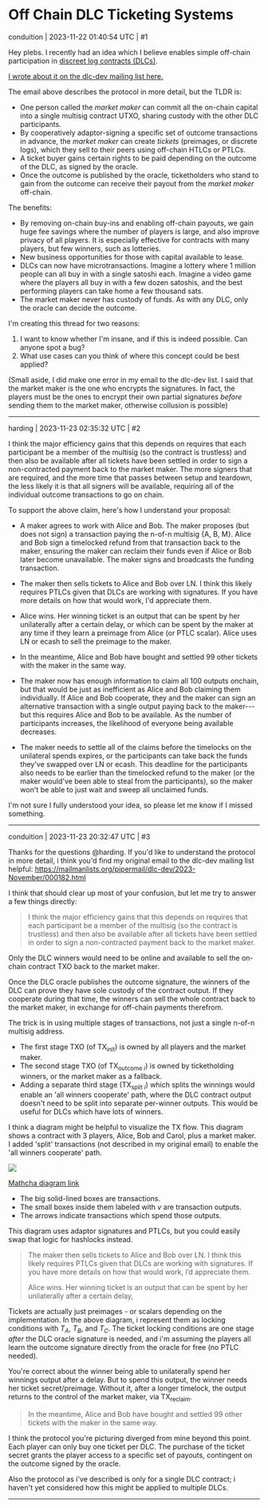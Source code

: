 # Off Chain DLC Ticketing Systems

conduition | 2023-11-22 01:40:54 UTC | #1

Hey plebs. I recently had an idea which I believe enables simple off-chain participation in [discreet log contracts (DLCs)](https://bitcoinops.org/en/topics/discreet-log-contracts/). 

[I wrote about it on the dlc-dev mailing list here.](https://mailmanlists.org/pipermail/dlc-dev/2023-November/000182.html)



The email above describes the protocol in more detail, but the TLDR is:
- One person called the _market maker_ can commit all the on-chain capital into a single multisig contract UTXO, sharing custody with the other DLC participants. 
- By cooperatively adaptor-signing a specific set of outcome transactions in advance, the _market maker_ can create _tickets_ (preimages, or discrete logs), which they sell to their peers using off-chain HTLCs or PTLCs. 
- A ticket buyer gains certain rights to be paid depending on the outcome of the DLC, as signed by the oracle.
- Once the outcome is published by the oracle, ticketholders who stand to gain from the outcome can receive their payout from the _market maker_ off-chain.  

The benefits:
- By removing on-chain buy-ins and enabling off-chain payouts, we gain huge fee savings where the number of players is large, and also improve privacy of all players. It is especially effective for contracts with many players, but few winners, such as lotteries.
- New business opportunities for those with capital available to lease.
- DLCs can now have microtransactions. Imagine a lottery where 1 million people can all buy in with a single satoshi each. Imagine a video game where the players all buy in with a few dozen satoshis, and the best performing players can take home a few thousand sats. 
- The market maker never has custody of funds. As with any DLC, only the oracle can decide the outcome.

I'm creating this thread for two reasons:
1. I want to know whether I'm insane, and if this is indeed possible. Can anyone spot a bug? 
2. What use cases can you think of where this concept could be best applied? 


(Small aside, I did make one error in my email to the dlc-dev list. I said that the market maker is the one who encrypts the signatures. In fact, the players must be the ones to encrypt their own partial signatures _before_ sending them to the market maker, otherwise collusion is possible)

-------------------------

harding | 2023-11-23 02:35:32 UTC | #2

I think the major efficiency gains that this depends on requires that each participant be a member of the multisig (so the contract is trustless) and then also be available after all tickets have been settled in order to sign a non-contracted payment back to the market maker.  The more signers that are required, and the more time that passes between setup and teardown, the less likely it is that all signers will be available, requiring all of the individual outcome transactions to go on chain.

To support the above claim, here's how I understand your proposal:

- A maker agrees to work with Alice and Bob.  The maker proposes (but does not sign) a transaction paying the n-of-n multisig {A, B, M}.  Alice and Bob sign a timelocked refund from that transaction back to the maker, ensuring the maker can reclaim their funds even if Alice or Bob later become unavailable.  The maker signs and broadcasts the funding transaction.

- The maker then sells tickets to Alice and Bob over LN.  I think this likely requires PTLCs given that DLCs are working with signatures.  If you have more details on how that would work, I'd appreciate them.

- Alice wins.  Her winning ticket is an output that can be spent by her unilaterally after a certain delay, or which can be spent by the maker at any time if they learn a preimage from Alice (or PTLC scalar).  Alice uses LN or ecash to sell the preimage to the maker.

- In the meantime, Alice and Bob have bought and settled 99 other tickets with the maker in the same way.

- The maker now has enough information to claim all 100 outputs onchain, but that would be just as inefficient as Alice and Bob claiming them individually.  If Alice and Bob cooperate, they and the maker can sign an alternative transaction with a single output paying back to the maker---but this requires Alice and Bob to be available.  As the number of participants increases, the likelihood of everyone being available decreases.

- The maker needs to settle all of the claims before the timelocks on the unilateral spends expires, or the participants can take back the funds they've swapped over LN or ecash.  This deadline for the participants also needs to be earlier than the timelocked refund to the maker (or the maker would've been able to steal from the participants), so the maker won't be able to just wait and sweep all unclaimed funds.

I'm not sure I fully understood your idea, so please let me know if I missed something.

-------------------------

conduition | 2023-11-23 20:32:47 UTC | #3

Thanks for the questions @harding. If you'd like to understand the protocol in more detail, i think you'd find my original email to the dlc-dev mailing list helpful: https://mailmanlists.org/pipermail/dlc-dev/2023-November/000182.html

I think that should clear up most of your confusion, but let me try to answer a few things directly:

> I think the major efficiency gains that this depends on requires that each participant be a member of the multisig (so the contract is trustless) and then also be available after all tickets have been settled in order to sign a non-contracted payment back to the market maker. 

Only the DLC winners would need to be online and available to sell the on-chain contract TXO back to the market maker. 

Once the DLC oracle publishes the outcome signature, the winners of the DLC can prove they have sole custody of the contract output. If they cooperate during that time, the winners can sell the whole contract back to the market maker, in exchange for off-chain payments therefrom. 

The trick is in using multiple stages of transactions, not just a single n-of-n multisig address. 
- The first stage TXO (of $\text{TX}_{\text{init}}$) is owned by all players and the market maker. 
- The second stage TXO (of $\text{TX}_{\text{outcome } i}$) is owned by ticketholding winners, or the market maker as a fallback. 
- Adding a separate third stage ($\text{TX}_{\text{split }i}$) which splits the winnings would enable an 'all winners cooperate' path, where the DLC contract output doesn't need to be split into separate per-winner outputs. This would be useful for DLCs which have lots of winners.

I think a diagram might be helpful to visualize the TX flow. This diagram shows a contract with 3 players, Alice, Bob and Carol, plus a market maker. I added 'split' transactions (not described in my original email) to enable the 'all winners cooperate' path. 


<img src="upload://xq35HbL1frk44gngSHJJPOhIYgX.png">

[Mathcha diagram link](https://www.mathcha.io/editor/dxr6ncP8twWsGkYVZxHP52E1PhdgEoQMiwZlDV0)

- The big solid-lined boxes are transactions.
- The small boxes inside them labeled with $v$ are transaction outputs.
- The arrows indicate transactions which spend those outputs. 

This diagram uses adaptor signatures and PTLCs, but you could easily swap that logic for hashlocks instead. 

> The maker then sells tickets to Alice and Bob over LN. I think this likely requires PTLCs given that DLCs are working with signatures. If you have more details on how that would work, I’d appreciate them.
>
> Alice wins. Her winning ticket is an output that can be spent by her unilaterally after a certain delay, 

Tickets are actually just preimages - or scalars depending on the implementation. In the above diagram, i represent them as locking conditions with $T_A$, $T_B$, and $T_C$. The ticket locking conditions are one stage _after_ the DLC oracle signature is needed, and i'm assuming the players all learn the outcome signature directly from the oracle for free (no PTLC needed).

You're correct about the winner being able to unilaterally spend her winnings output after a delay. But to spend this output, the winner needs her ticket secret/preimage. Without it, after a longer timelock, the output returns to the control of the market maker, via $\text{TX}_{\text{reclaim}}$.

> In the meantime, Alice and Bob have bought and settled 99 other tickets with the maker in the same way.

I think the protocol you're picturing diverged from mine beyond this point. Each player can only buy one ticket per DLC. The purchase of the ticket secret grants the player access to a specific set of payouts, contingent on the outcome signed by the oracle.

Also the protocol as i've described is only for a single DLC contract; i haven't yet considered how this might be applied to multiple DLCs.

-------------------------


